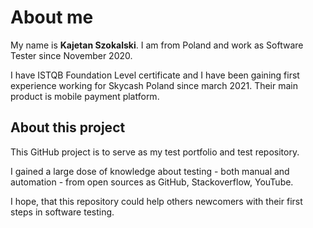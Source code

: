 # About me
My name is **Kajetan Szokalski**. I am from Poland and work as Software Tester since November 2020.

I have ISTQB Foundation Level certificate and I have been gaining first experience working for Skycash Poland since march 2021.
Their main product is mobile payment platform.

## About this project
This GitHub project is to serve as my test portfolio and test repository.

I gained a large dose of knowledge about testing - both manual and automation - from open sources as GitHub, Stackoverflow, YouTube.

I hope, that this repository could help others newcomers with their first steps in software testing.
